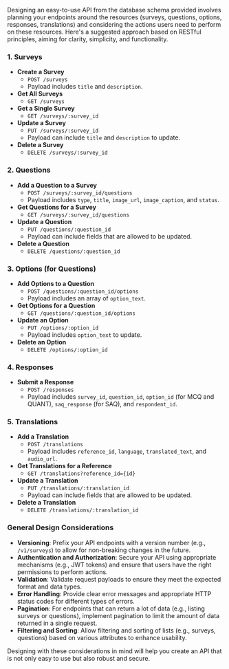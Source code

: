 Designing an easy-to-use API from the database schema provided involves planning your endpoints around the resources (surveys, questions, options, responses, translations) and considering the actions users need to perform on these resources. Here's a suggested approach based on RESTful principles, aiming for clarity, simplicity, and functionality.

### 1. Surveys

- **Create a Survey**
  - `POST /surveys`
  - Payload includes `title` and `description`.
- **Get All Surveys**
  - `GET /surveys`
- **Get a Single Survey**
  - `GET /surveys/:survey_id`
- **Update a Survey**
  - `PUT /surveys/:survey_id`
  - Payload can include `title` and `description` to update.
- **Delete a Survey**
  - `DELETE /surveys/:survey_id`

### 2. Questions

- **Add a Question to a Survey**
  - `POST /surveys/:survey_id/questions`
  - Payload includes `type`, `title`, `image_url`, `image_caption`, and `status`.
- **Get Questions for a Survey**
  - `GET /surveys/:survey_id/questions`
- **Update a Question**
  - `PUT /questions/:question_id`
  - Payload can include fields that are allowed to be updated.
- **Delete a Question**
  - `DELETE /questions/:question_id`

### 3. Options (for Questions)

- **Add Options to a Question**
  - `POST /questions/:question_id/options`
  - Payload includes an array of `option_text`.
- **Get Options for a Question**
  - `GET /questions/:question_id/options`
- **Update an Option**
  - `PUT /options/:option_id`
  - Payload includes `option_text` to update.
- **Delete an Option**
  - `DELETE /options/:option_id`

### 4. Responses

- **Submit a Response**
  - `POST /responses`
  - Payload includes `survey_id`, `question_id`, `option_id` (for MCQ and QUANT), `saq_response` (for SAQ), and `respondent_id`.

### 5. Translations

- **Add a Translation**
  - `POST /translations`
  - Payload includes `reference_id`, `language`, `translated_text`, and `audio_url`.
- **Get Translations for a Reference**
  - `GET /translations?reference_id={id}`
- **Update a Translation**
  - `PUT /translations/:translation_id`
  - Payload can include fields that are allowed to be updated.
- **Delete a Translation**
  - `DELETE /translations/:translation_id`

### General Design Considerations

- **Versioning**: Prefix your API endpoints with a version number (e.g., `/v1/surveys`) to allow for non-breaking changes in the future.
- **Authentication and Authorization**: Secure your API using appropriate mechanisms (e.g., JWT tokens) and ensure that users have the right permissions to perform actions.
- **Validation**: Validate request payloads to ensure they meet the expected format and data types.
- **Error Handling**: Provide clear error messages and appropriate HTTP status codes for different types of errors.
- **Pagination**: For endpoints that can return a lot of data (e.g., listing surveys or questions), implement pagination to limit the amount of data returned in a single request.
- **Filtering and Sorting**: Allow filtering and sorting of lists (e.g., surveys, questions) based on various attributes to enhance usability.

Designing with these considerations in mind will help you create an API that is not only easy to use but also robust and secure.